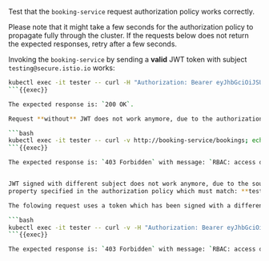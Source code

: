 Test that the `booking-service` request authorization policy works correctly.

Please note that it might take a few seconds for the authorization policy to propagate fully through the cluster.
If the requests below does not return the expected responses, retry after a few seconds.


Invoking the `booking-service` by sending a **valid** JWT token with subject `testing@secure.istio.io` works:

```bash
kubectl exec -it tester -- curl -H "Authorization: Bearer eyJhbGciOiJSUzI1NiIsImtpZCI6InNlcnZpY2VfYXBwX2tleXMiLCJ0eXAiOiJKV1QifQ.eyJleHAiOjQ4NjUzMTg3NDIsImdyb3VwcyI6WyJncm91cDIiXSwiaXNzIjoidGVzdGluZ0BzZWN1cmUuaXN0aW8uaW8iLCJzdWIiOiJ0ZXN0aW5nQHNlY3VyZS5pc3Rpby5pbyJ9.fUQyCIbrxAHdh80q3a9Ho3mybnF253SqNIwzVZ5Hfhl33X6ANGLU5byj1HK3EpwPGH-bhXNhxFN7RXBrL8ASaw12Geg88S9pVdirAHMUv03aEX2vfUDhLrCL6DhFRd76CAnRn-K_MsIzDy3CMUflU-xFFnZ2hELoHr8KfuUW57heaKr8Kn-ng3ife3x4kJBGR31H_THLdJxMFBrwYggdNwEW3X0cL3OOkKvQyTXe8TuMHQDaUEXUCit5jeEW24NoNJ8_bR8X42z7ok9EUQUtIUcXJnP2HVMehuj6fHnMb7l5Bug8W6n66hmadAl8mvQ73ln2l_65JPtF5F4uVh245g" http://booking-service/bookings; echo;
```{{exec}}

The expected response is: `200 OK`.

Request **without** JWT does not work anymore, due to the authorization policy:

```bash
kubectl exec -it tester -- curl -v http://booking-service/bookings; echo;
```{{exec}}

The expected response is: `403 Forbidden` with message: `RBAC: access denied`.


JWT signed with different subject does not work anymore, due to the source request principal 
property specified in the authorization policy which must match: **testing@secure.istio.io/testing@secure.istio.io**.

The folowing request uses a token which has been signed with a different subect (tom@secure.istio.io) instead of (testing@secure.istio.io):

```bash
kubectl exec -it tester -- curl -v -H "Authorization: Bearer eyJhbGciOiJSUzI1NiIsImtpZCI6InNlcnZpY2VfYXBwX2tleXMiLCJ0eXAiOiJKV1QifQ.eyJleHAiOjQ4NjUzMTg5ODEsImdyb3VwcyI6WyJncm91cDIiXSwiaXNzIjoidGVzdGluZ0BzZWN1cmUuaXN0aW8uaW8iLCJzdWIiOiJ0b21Ac2VjdXJlLmlzdGlvLmlvIn0.HyKAoKcDLqJGMUw0tqWehpfiuY6LJ3eeK9I5AfrJ79mQo_ZMOml4YDmMz30LBAt1uW5Db3KWL782IAI7wuFRLNzVWrwU06Xc1ay1JRRBUwYqu_6wIB18j-5epFz-Y_Bftb9EznFxEijgS_oA2l9zz4QcgxYdNzQM3_xWxnkrPUSgNa-UWj12WrI3O6rQ-1SyWv98yS99BJimvHQ6Qot_AHjBsJeolQM6jSNItLGAXiK3xAV-CoRJiGMa6g0rVI6DAdVLZ2LwtY7zQmZ4QjGMg2byjcX-WG3DX73-HUesaObmDvscJxMUAjj5AFZcYEd-tDLSWCCmEd4eEL7lp5hOkA" http://booking-service/bookings; echo;
```{{exec}}

The expected response is: `403 Forbidden` with message: `RBAC: access denied`.